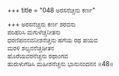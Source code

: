+++
title = "048 ಅರಸನೆಚ್ಚನು ಕರ್ಣ"

+++
ಅರಸನೆಚ್ಚನು ಕರ್ಣ ಶರವನು  
ಪರಿಹರಿಸಿ ಮಗುಳೆಚ್ಚನೀತನು  
ಧರಣಿಪನನವನೀಶನೆಚ್ಚನು ಹಗೆಯ ರಥ ಹಯವ  
ಮರಳಿ ಶಲ್ಯನನೆಚ್ಚಡೀತನ  
ಹೊರೆಯವರನೆಚ್ಚನು ರಥಾಂಗವ  
ಹುರುಳುಗೆಡಿಸಿ ಮಹೀಶನೆಚ್ಚನು ಭಾನುನಂದನನ       ॥48॥